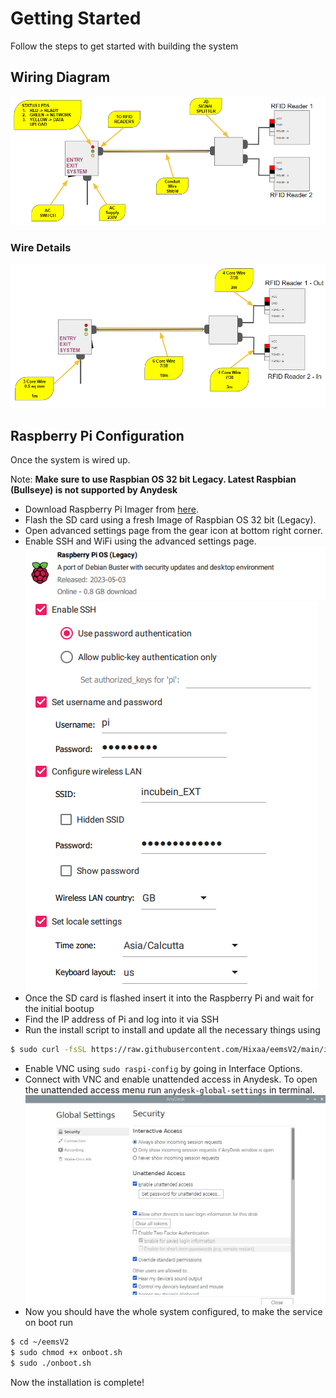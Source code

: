 # Getting Started
Follow the steps to get started with building the system

## Wiring Diagram
![](images/hardware-diagram.png)

### Wire Details
![](images/wiring.png)

## Raspberry Pi Configuration
Once the system is wired up. 

Note: **Make sure to use Raspbian OS 32 bit Legacy. Latest Raspbian (Bullseye) is not supported by Anydesk**

* Download Raspberry Pi Imager from [here](https://www.raspberrypi.com/software/).
* Flash the SD card using a fresh Image of Raspbian OS 32 bit (Legacy).
* Open advanced settings page from the gear icon at bottom right corner.
* Enable SSH and WiFi using the advanced settings page.
![](images/os.png)
![](images/settings.png)
* Once the SD card is flashed insert it into the Raspberry Pi and wait for the initial bootup
* Find the IP address of Pi and log into it via SSH
* Run the install script to install and update all the necessary things using 
```sh
$ sudo curl -fsSL https://raw.githubusercontent.com/Hixaa/eemsV2/main/install.sh | bash
```
* Enable VNC using `sudo raspi-config` by going in Interface Options.
* Connect with VNC and enable unattended access in Anydesk. To open the unattended access menu run `anydesk-global-settings` in terminal.
![](images/unattended.png)
* Now you should have the whole system configured, to make the service on boot run
```sh
$ cd ~/eemsV2
$ sudo chmod +x onboot.sh
$ sudo ./onboot.sh
```

Now the installation is complete!
